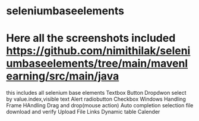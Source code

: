 # seleniumbaseelements  
# Here all the screenshots included https://github.com/nimithilak/seleniumbaseelements/tree/main/mavenlearning/src/main/java

this includes all selenium base elements
Textbox
Button
Dropdwon select by value.index,visible text
Alert
radiobutton 
Checkbox
Windows Handling
Frame HAndling
Drag and drop(mouse action)
Auto completion selection 
file download and verify
Upload File
Links
Dynamic table
Calender


